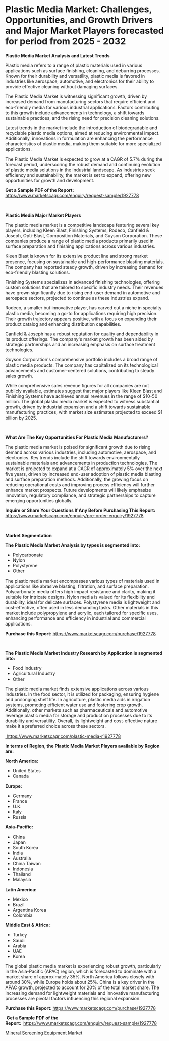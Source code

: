 <p><h1>Plastic Media Market: Challenges, Opportunities, and Growth Drivers and Major Market Players forecasted for period from 2025 - 2032</h1></p><p><strong>Plastic Media Market Analysis and Latest Trends</strong></p>
<p><p>Plastic media refers to a range of plastic materials used in various applications such as surface finishing, cleaning, and deburring processes. Known for their durability and versatility, plastic media is favored in industries like aerospace, automotive, and electronics for their ability to provide effective cleaning without damaging surfaces. </p><p>The Plastic Media Market is witnessing significant growth, driven by increased demand from manufacturing sectors that require efficient and eco-friendly media for various industrial applications. Factors contributing to this growth include advancements in technology, a shift towards sustainable practices, and the rising need for precision cleaning solutions. </p><p>Latest trends in the market include the introduction of biodegradable and recyclable plastic media options, aimed at reducing environmental impact. Additionally, innovations in formulation are enhancing the performance characteristics of plastic media, making them suitable for more specialized applications. </p><p>The Plastic Media Market is expected to grow at a CAGR of 5.7% during the forecast period, underscoring the robust demand and continuing evolution of plastic media solutions in the industrial landscape. As industries seek efficiency and sustainability, the market is set to expand, offering new opportunities for growth and development.</p></p>
<p><strong>Get a Sample PDF of the Report:&nbsp;</strong> <a href="https://www.marketscagr.com/enquiry/request-sample/1927778?utm_campaign=1879&utm_medium=2&utm_source=Github&utm_content=ia&utm_term=15012025&utm_id=plastic-media">https://www.marketscagr.com/enquiry/request-sample/1927778</a></p>
<p>&nbsp;</p>
<p><strong>Plastic Media Major Market Players</strong></p>
<p><p>The plastic media market is a competitive landscape featuring several key players, including Kleen Blast, Finishing Systems, Rodeco, Canfield & Joseph, Opti-Blast, Composition Materials, and Guyson Corporation. These companies produce a range of plastic media products primarily used in surface preparation and finishing applications across various industries.</p><p>Kleen Blast is known for its extensive product line and strong market presence, focusing on sustainable and high-performance blasting materials. The company has reported steady growth, driven by increasing demand for eco-friendly blasting solutions.</p><p>Finishing Systems specializes in advanced finishing technologies, offering custom solutions that are tailored to specific industry needs. Their revenues have grown significantly due to rising end-user demand in automotive and aerospace sectors, projected to continue as these industries expand.</p><p>Rodeco, a smaller but innovative player, has carved out a niche in specialty plastic media, becoming a go-to for applications requiring high precision. Their growth trajectory appears positive, with a focus on expanding their product catalog and enhancing distribution capabilities.</p><p>Canfield & Joseph has a robust reputation for quality and dependability in its product offerings. The company's market growth has been aided by strategic partnerships and an increasing emphasis on surface treatment technologies.</p><p>Guyson Corporation's comprehensive portfolio includes a broad range of plastic media products. The company has capitalized on its technological advancements and customer-centered solutions, contributing to steady sales growth.</p><p>While comprehensive sales revenue figures for all companies are not publicly available, estimates suggest that major players like Kleen Blast and Finishing Systems have achieved annual revenues in the range of $10-50 million. The global plastic media market is expected to witness substantial growth, driven by industrial expansion and a shift towards sustainable manufacturing practices, with market size estimates projected to exceed $1 billion by 2025.</p></p>
<p>&nbsp;</p>
<p><strong>What Are The Key Opportunities For Plastic Media Manufacturers?</strong></p>
<p><p>The plastic media market is poised for significant growth due to rising demand across various industries, including automotive, aerospace, and electronics. Key trends include the shift towards environmentally sustainable materials and advancements in production technologies. The market is projected to expand at a CAGR of approximately 5% over the next five years, driven by increased end-user adoption of plastic media blasting and surface preparation methods. Additionally, the growing focus on reducing operational costs and improving process efficiency will further enhance market prospects. Future developments will likely emphasize innovation, regulatory compliance, and strategic partnerships to capture emerging opportunities globally.</p></p>
<p><strong>Inquire or Share Your Questions If Any Before Purchasing This Report:</strong> <a href="https://www.marketscagr.com/enquiry/pre-order-enquiry/1927778?utm_campaign=1879&utm_medium=2&utm_source=Github&utm_content=ia&utm_term=15012025&utm_id=plastic-media">https://www.marketscagr.com/enquiry/pre-order-enquiry/1927778</a></p>
<p>&nbsp;</p>
<p><strong>Market Segmentation</strong></p>
<p><strong>The Plastic Media Market Analysis by types is segmented into:</strong></p>
<p><ul><li>Polycarbonate</li><li>Nylon</li><li>Polystyrene</li><li>Other</li></ul></p>
<p><p>The plastic media market encompasses various types of materials used in applications like abrasive blasting, filtration, and surface preparation. Polycarbonate media offers high impact resistance and clarity, making it suitable for intricate designs. Nylon media is valued for its flexibility and durability, ideal for delicate surfaces. Polystyrene media is lightweight and cost-effective, often used in less demanding tasks. Other materials in this market include polypropylene and acrylic, each tailored for specific uses, enhancing performance and efficiency in industrial and commercial applications.</p></p>
<p><strong>Purchase this Report:&nbsp;</strong><a href="https://www.marketscagr.com/purchase/1927778?utm_campaign=1879&utm_medium=2&utm_source=Github&utm_content=ia&utm_term=15012025&utm_id=plastic-media">https://www.marketscagr.com/purchase/1927778</a></p>
<p>&nbsp;</p>
<p><strong>The Plastic Media Market Industry Research by Application is segmented into:</strong></p>
<p><ul><li>Food Industry</li><li>Agricultural Industry</li><li>Other</li></ul></p>
<p><p>The plastic media market finds extensive applications across various industries. In the food sector, it is utilized for packaging, ensuring hygiene and prolonging shelf life. In agriculture, plastic media aids in irrigation systems, promoting efficient water use and fostering crop growth. Additionally, other markets such as pharmaceuticals and automotive leverage plastic media for storage and production processes due to its durability and versatility. Overall, its lightweight and cost-effective nature make it a preferred choice across these sectors.</p></p>
<p><a href="https://www.marketscagr.com/plastic-media-r1927778?utm_campaign=1879&utm_medium=2&utm_source=Github&utm_content=ia&utm_term=15012025&utm_id=plastic-media">&nbsp;https://www.marketscagr.com/plastic-media-r1927778</a></p>
<p><strong>In terms of Region, the Plastic Media Market Players available by Region are:</strong></p>
<p>
    <p> <strong> North America: </strong>
        <ul>
            <li>United States</li>
            <li>Canada</li>
        </ul>
        </p> 
    <p> <strong> Europe: </strong>
        <ul>
            <li>Germany</li>
            <li>France</li>
            <li>U.K.</li>
            <li>Italy</li>
            <li>Russia</li>
        </ul>
        </p> 
    <p> <strong> Asia-Pacific: </strong>
        <ul>
            <li>China</li>
            <li>Japan</li>
            <li>South Korea</li>
            <li>India</li>
            <li>Australia</li>
            <li>China Taiwan</li>
            <li>Indonesia</li>
            <li>Thailand</li>
            <li>Malaysia</li>
        </ul>
        </p> 
    <p> <strong> Latin America: </strong>
        <ul>
            <li>Mexico</li>
            <li>Brazil</li>
            <li>Argentina Korea</li>
            <li>Colombia</li>
        </ul>
        </p> 
    <p> <strong> Middle East & Africa: </strong>
        <ul>
            <li>Turkey</li>
            <li>Saudi</li>
            <li>Arabia</li>
            <li>UAE</li>
            <li>Korea</li>
        </ul>
    </p>
    </p>
<p><p>The global plastic media market is experiencing robust growth, particularly in the Asia-Pacific (APAC) region, which is forecasted to dominate with a market share of approximately 35%. North America follows closely with around 30%, while Europe holds about 25%. China is a key driver in the APAC growth, projected to account for 20% of the total market share. The increasing demand for lightweight materials and innovative manufacturing processes are pivotal factors influencing this regional expansion.</p></p>
<p><strong>Purchase this Report: </strong><a href="https://www.marketscagr.com/purchase/1927778?utm_campaign=1879&utm_medium=2&utm_source=Github&utm_content=ia&utm_term=15012025&utm_id=plastic-media">https://www.marketscagr.com/purchase/1927778</a></p>
<p>&nbsp;<strong>Get a Sample PDF of the Report:&nbsp;&nbsp;</strong><a href="https://www.marketscagr.com/enquiry/request-sample/1927778?utm_campaign=1879&utm_medium=2&utm_source=Github&utm_content=ia&utm_term=15012025&utm_id=plastic-media">https://www.marketscagr.com/enquiry/request-sample/1927778</a></p>
<p><strong></strong></p>
<p><p><a href="https://github.com/FassouRP/Market-Research-Report-List-6/blob/main/mineral-screening-equipment-market.md?utm_campaign=1879&utm_medium=2&utm_source=Github&utm_content=ia&utm_term=15012025&utm_id=plastic-media">Mineral Screening Equipment Market</a></p></p>
